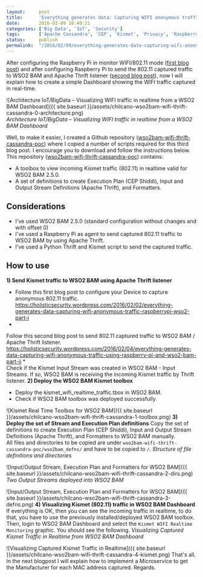 ```yaml
---
layout:     post
title:      'Everything generates data: Capturing WIFI anonymous traffic using Raspberry Pi and WSO2 BAM (Part III)'
date:       2016-02-09 18:49:21
categories: ['Big Data', 'IoT', 'Security']
tags:       ['Apache Cassandra', 'CEP', 'Kismet', 'Privacy', 'Raspberry Pi']
status:     publish 
permalink:  "/2016/02/09/everything-generates-data-capturing-wifi-anonymous-traffic-raspberrypi-wso2-part-iii/"
---
```

After configuring the Raspberry Pi in monitor WIFI/802.11 mode ([first blog post](https://holisticsecurity.wordpress.com/2016/02/02/everything-generates-data-capturing-wifi-anonymous-traffic-raspberrypi-wso2-part-i)) and after configuring Raspberry Pi to send the 802.11 captured traffic to WSO2 BAM and Apache Thrift listener ([second blog post](https://holisticsecurity.wordpress.com/2016/02/04/everything-generates-data-capturing-wifi-anonymous-traffic-using-raspberry-pi-and-wso2-bam-part-ii)), now I will explain how to create a simple Dashboard showing the WIFI traffic captured in real-time.

![Architecture IoT/BigData – Visualizing WIFI traffic in realtime from a WSO2 BAM Dashboard]({{ site.baseurl }}/assets/chilcano-wso2bam-wifi-thrift-cassandra-0-architecture.png)  
 _Architecture IoT/BigData – Visualizing WIFI traffic in realtime from a WSO2 BAM Dashboard_

<!-- more -->

Well, to make it easier, I created a Github repository ([wso2bam-wifi-thrift-cassandra-poc](https://github.com/chilcano/wso2bam-wifi-thrift-cassandra-poc)) where I copied a number of scripts required for this third blog post. I encourage you to download and follow the instructions below.  
This repository ([wso2bam-wifi-thrift-cassandra-poc](https://github.com/chilcano/wso2bam-wifi-thrift-cassandra-poc)) contains:
* A toolbox to view incoming Kismet traffic (802.11) in realtime valid for WSO2 BAM 2.5.0.
* A set of definitions to create Execution Plan (CEP Shiddi), Input and Output Stream Definitions (Apache Thrift), and Formatters.

## Considerations
* I've used WSO2 BAM 2.5.0 (standard configuration without changes and with offset 0)
* I've used a Raspberry Pi as agent to send captured 802.11 traffic to WSO2 BAM by using Apache Thrift. 
* I've used a Python Thrift and Kismet script to send the captured traffic. 

## How to use
**1) Send Kismet traffic to WSO2 BAM using Apache Thrift listener**
* Follow this first blog post to configure your Device to capture anonymous 802.11 traffic.  
https://holisticsecurity.wordpress.com/2016/02/02/everything-generates-data-capturing-wifi-anonymous-traffic-raspberrypi-wso2-part-i
*   
Follow this second blog post to send 802.11 captured traffic to WSO2 BAM / Apache Thrift listener.  
https://holisticsecurity.wordpress.com/2016/02/04/everything-generates-data-capturing-wifi-anonymous-traffic-using-raspberry-pi-and-wso2-bam-part-ii
*   
Check if the Kismet Input Stream was created in WSO2 BAM - Input Streams. If so, WSO2 BAM is receiving the incoming Kismet traffic by Thrift listener.
**2) Deploy the WSO2 BAM Kismet toolbox**
* Deploy the kismet_wifi_realtime_traffic.tbox in WSO2 BAM.
* Check if WSO2 BAM toolbox was deployed successfully.

![Kismet Real Time Toolbox for WSO2 BAM]({{ site.baseurl }}/assets/chilcano-wso2bam-wifi-thrift-cassandra-1-toolbox.png)
**3) Deploy the set of Stream and Execution Plan definitions**
Copy the set of definitions to create Execution Plan (CEP Shiddi), Input and Output Stream Definitions (Apache Thrift), and Formatters to WSO2 BAM manually.  
All files and directories to be copied are under `wso2bam-wifi-thrift-cassandra-poc/wso2bam_defns/` and have to be copied to `/`.
_Structure of file definitions and directories_  

![Input/Output Stream, Execution Plan and Formatters for WSO2 BAM]({{ site.baseurl }}/assets/chilcano-wso2bam-wifi-thrift-cassandra-2-dirs.png)
_Two Output Streams deployed into WSO2 BAM_  

![Input/Output Stream, Execution Plan and Formatters for WSO2 BAM]({{ site.baseurl }}/assets/chilcano-wso2bam-wifi-thrift-cassandra-3-defns.png)
**4) Visualizing Kismet (802.11) traffic in WSO2 BAM Dashboard**
If everything is OK, then you can see the incoming traffic in realtime, to do that, you have to use the previously installed/deployed WSO2 BAM toolbox.  
Then, login to WSO2 BAM Dashboard and select the `Kismet WIFI Realtime Monitoring` graphic. You should see the following.
_Visualizing Captured Kismet Traffic in Realtime from WSO2 BAM Dashboard_  

![Visualizing Captured Kismet Traffic in Realtime]({{ site.baseurl }}/assets/chilcano-wso2bam-wifi-thrift-cassandra-4-kismet.png)
That's all.  
In the next blogpost I will explain how to implement a Microservice to get the Manufacturer for each MAC address captured.
Regards.
